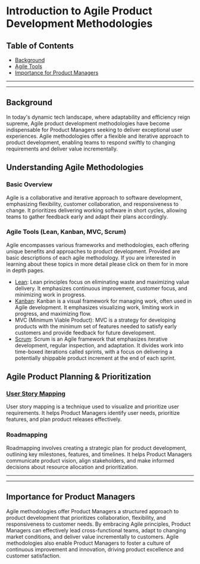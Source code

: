 
# Introduction to Agile Product Development Methodologies

## Table of Contents
- [Background](#back)
- [Agile Tools](#tools)
- [Importance for Product Managers](#pm)



------

------
<a name="back"></a>
## Background
In today's dynamic tech landscape, where adaptability and efficiency reign supreme, Agile product development methodologies have become indispensable for Product Managers seeking to deliver exceptional user experiences. Agile methodologies offer a flexible and iterative approach to product development, enabling teams to respond swiftly to changing requirements and deliver value incrementally.

## Understanding Agile Methodologies
### Basic Overview
Agile is a collaborative and iterative approach to software development, emphasizing flexibility, customer collaboration, and responsiveness to change. It prioritizes delivering working software in short cycles, allowing teams to gather feedback early and adapt their plans accordingly.

<a name="tools"></a>
### Agile Tools (Lean, Kanban, MVC, Scrum)
Agile encompasses various frameworks and methodologies, each offering unique benefits and approaches to product development.
Provided are basic descriptions of each agile methodology. If you are interested in learning about these topics in more detail please click on them for in more in depth pages.
* [Lean](./../Software_Engineering/Lean.md): Lean principles focus on eliminating waste and maximizing value delivery. It emphasizes continuous improvement, customer focus, and minimizing work in progress.
* [Kanban](./../Software_Engineering/Kanban.md): Kanban is a visual framework for managing work, often used in Agile development. It emphasizes visualizing work, limiting work in progress, and maximizing flow.
* MVC (Minimum Viable Product): MVC is a strategy for developing products with the minimum set of features needed to satisfy early customers and provide feedback for future development.
* [Scrum](./../Software_Engineering/Scrum.md): Scrum is an Agile framework that emphasizes iterative development, regular inspection, and adaptation. It divides work into time-boxed iterations called sprints, with a focus on delivering a potentially shippable product increment at the end of each sprint.

## Agile Product Planning & Prioritization
### [User Story Mapping](./../Software_Engineering/User_Stories.md)
User story mapping is a technique used to visualize and prioritize user requirements. It helps Product Managers identify user needs, prioritize features, and plan product releases effectively.

### Roadmapping
Roadmapping involves creating a strategic plan for product development, outlining key milestones, features, and timelines. It helps Product Managers communicate product vision, align stakeholders, and make informed decisions about resource allocation and prioritization.



------

------


<a name="pm"></a>
## Importance for Product Managers
Agile methodologies offer Product Managers a structured approach to product development that prioritizes collaboration, flexibility, and responsiveness to customer needs. By embracing Agile principles, Product Managers can effectively lead cross-functional teams, adapt to changing market conditions, and deliver value incrementally to customers. Agile methodologies also enable Product Managers to foster a culture of continuous improvement and innovation, driving product excellence and customer satisfaction.


